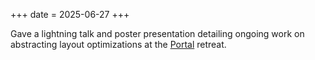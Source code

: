 +++
date = 2025-06-27
+++

Gave a lightning talk and poster presentation detailing ongoing work on abstracting layout optimizations at the [Portal](https://portal.stanford.edu/index.html) retreat.
